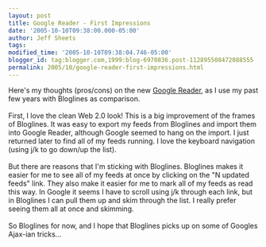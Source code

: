 ```yaml
---
layout: post
title: Google Reader - First Impressions
date: '2005-10-10T09:38:00.000-05:00'
author: Jeff Sheets
tags:
modified_time: '2005-10-10T09:38:04.746-05:00'
blogger_id: tag:blogger.com,1999:blog-6970836.post-112895508472088555
permalink: 2005/10/google-reader-first-impressions.html
---
```


Here's my thoughts (pros/cons) on the new <a
      href="http://www.google.com/reader/lens/">Google Reader</a>, as I use my past few
      years with Bloglines as comparison.
      <br />
      <br />First, I love the clean Web 2.0 look! This is a big improvement of the frames of
      Bloglines. It was easy to export my feeds from Bloglines and import them into Google Reader,
      although Google seemed to hang on the import. I just returned later to find all of my feeds
      running. I love the keyboard navigation (using j/k to go down/up the list).
      <br />
      <br />But there are reasons that I'm sticking with Bloglines. Bloglines makes it easier
      for me to see all of my feeds at once by clicking on the "N updated feeds" link. They also
      make it easier for me to mark all of my feeds as read this way. In Google it seems I have to
      scroll using j/k through each link, but in Bloglines I can pull them up and skim through the
      list. I really prefer seeing them all at once and skimming.
      <br />
      <br />So Bloglines for now, and I hope that Bloglines picks up on some of Googles
      Ajax-ian tricks...